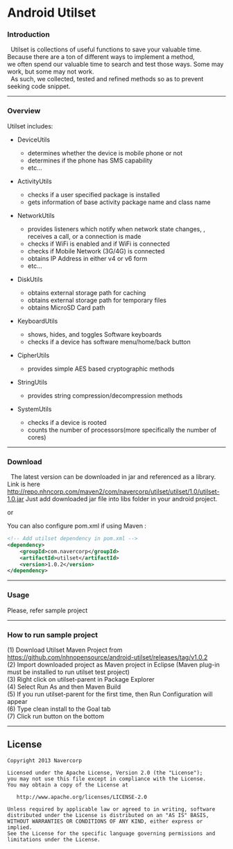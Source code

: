 # Android Utilset

### Introduction
&nbsp;&nbsp;Utilset is collections of useful functions to save your valuable time. 
Because there are a ton of different ways to implement a method,<br>
we often spend our valuable time to search and test those ways.
Some may work, but some may not work.<br>
&nbsp;&nbsp;As such, we collected, tested and refined methods so as to prevent seeking code snippet.<br>

-------
### Overview
Utilset includes:

  * DeviceUtils
    + determines whether the device is mobile phone or not 
    + determines if the phone has SMS capability
    + etc...     
  
  * ActivityUtils
    + checks if a user specified package is installed
    + gets information of base activity package name and class name
  
  * NetworkUtils
    + provides listeners which notify when network state changes, , receives a call, or a connection is made
    + checks if WiFi is enabled and if WiFi is connected
    + checks if Mobile Network (3G/4G) is connected
    + obtains IP Address in either v4 or v6 form
    + etc...
  
  * DiskUtils
    + obtains external storage path for caching
    + obtains external storage path for temporary files
    + obtains MicroSD Card path
  
  * KeyboardUtils
    + shows, hides, and toggles Software keyboards
    + checks if a device has software menu/home/back button
    
  * CipherUtils
    + provides simple AES based cryptographic methods
    
  * StringUtils
    + provides string compression/decompression methods

  * SystemUtils
    + checks if a device is rooted
    + counts the number of processors(more specifically the number of cores)
   
    
-------
### Download
&nbsp;&nbsp;The latest version can be downloaded in jar and referenced as a library.
Link is here http://repo.nhncorp.com/maven2/com/navercorp/utilset/utilset/1.0/utilset-1.0.jar
Just add downloaded jar file into libs folder in your android project.

or 

You can also configure pom.xml if using Maven :
```xml
<!-- Add utilset dependency in pom.xml -->      
<dependency>
	<groupId>com.navercorp</groupId>
	<artifactId>utilset</artifactId>
	<version>1.0.2</version>
</dependency>
```

-------  
### Usage
Please, refer sample project

-------
### How to run sample project
  (1) Download Utilset Maven Project from https://github.com/nhnopensource/android-utilset/releases/tag/v1.0.2<br>
  (2) Import downloaded project as Maven project in Eclipse (Maven plug-in must be installed to run utilset test project)<br>
  (3) Right click on utilset-parent in Package Explorer<br>
  (4) Select Run As and then Maven Build<br>
  (5) If you run utilset-parent for the first time, then Run Configuration will appear<br>
  (6) Type clean install to the Goal tab<br>
  (7) Click run button on the bottom<br>

-------
## License

    Copyright 2013 Navercorp

    Licensed under the Apache License, Version 2.0 (the "License");
    you may not use this file except in compliance with the License.
    You may obtain a copy of the License at

       http://www.apache.org/licenses/LICENSE-2.0

    Unless required by applicable law or agreed to in writing, software
    distributed under the License is distributed on an "AS IS" BASIS,
    WITHOUT WARRANTIES OR CONDITIONS OF ANY KIND, either express or implied.
    See the License for the specific language governing permissions and
    limitations under the License.